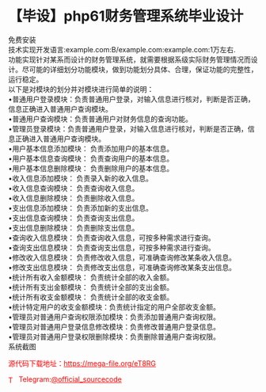 # 【毕设】php61财务管理系统毕业设计

免费安装<br>技术实现开发语言:example.com:B/example.com:example.com:1万左右.<br>功能实现针对某系而设计的财务管理系统，就需要根据系级实际财务管理情况而设计。尽可能的详细划分功能模块，做到功能划分具体、合理，保证功能的完整性，运行稳定。<br>以下是对模块的划分并对模块进行简单的说明：<br>•普通用户登录模块：负责普通用户登录，对输入信息进行核对，判断是否正确，信息正确进入普通用户查询模块。<br>•普通用户查询模块：负责普通用户对财务信息的查询功能。<br>•管理员登录模块：负责普通用户登录，对输入信息进行核对，判断是否正确，信息正确进入普通用户查询模块。<br>•用户基本信息添加模块： 负责添加用户的基本信息。<br>•用户基本信息查询模块： 负责查询用户的基本信息。<br>•用户基本信息删除模块： 负责删除用户的基本信息。<br>•收入信息添加模块： 负责录入新的收入信息。<br>•收入信息查询模块： 负责查询收入信息。<br>•收入信息删除模块： 负责删除收入信息。<br>•支出信息添加模块： 负责添加新的支出信息。<br>•支出信息查询模块： 负责查询支出信息。<br>•支出信息删除模块： 负责删除支出信息。<br>•查询收入信息模块： 负责查询收入信息，可按多种需求进行查询。<br>•查询支出信息模块： 负责查询支出信息，可按多种需求进行查询。<br>•修改收入信息模块： 负责修改收入信息，可准确查询修改某条收入信息。<br>•修改支出信息模块： 负责修改支出信息，可准确查询修改某条支出信息。<br>•统计所有收入金额模块： 负责统计全部的收入金额。<br>•统计所有支出金额模块： 负责统计全部的支出金额。<br>•统计所有收支金额模块： 负责统计全部的收支金额。<br>•统计特定用户的收支金额模块：负责统计指定的用户全部收支金额。<br>•管理员对普通用户查询权限添加模块：负责添加普通用户查询权限。<br>•管理员对普通用户登录信息修改模块：负责修改普通用户登录信息。<br>•管理员对普通用户登录权限删除模块：负责删除普通用户查询权限。<br>系统截图 <br>


<p style="color: red;">源代码下载地址：<a href="https://mega-file.org/eT8RG" style="color: red;">https://mega-file.org/eT8RG</a></p><p style="color: red;"><img src="https://cdn-icons-png.flaticon.com/512/2111/2111646.png" alt="Telegram Icon" style="width: 16px; vertical-align: middle; margin-right: 5px;">Telegram:<a href="https://t.me/official_sourcecode" style="color: red;">@official_sourcecode</a></p>